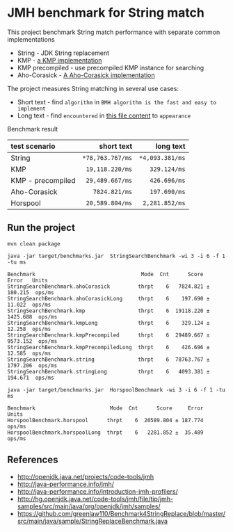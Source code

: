 # JMH benchmark for String match

This project benchmark String match performance with separate common implementations

* String - JDK String replacement
* KMP - [a KMP implementation](https://gist.github.com/shoenig/1430733/250b4184dc4a2dd31aa136e2fbdded5f90489a64)
* KMP precompiled - use precompiled KMP instance for searching 
* Aho-Corasick - [A Aho-Corasick implementation](https://github.com/robert-bor/aho-corasick)

The project measures String matching in several use cases:

* Short text - find `algorithm` in `BMH algorithm is the fast and easy to implement`
* Long text - find `encountered` in [this file content](https://github.com/greenlaw110/Benchmark4StringReplace/blob/master/src/main/resources/long_str.txt) to `appearance`

Benchmark result

| test scenario | short text | long text |
| :---         |  ---: | ---: |
| String | `*78,763.767/ms` | `*4,093.381/ms` | 
| KMP | `19,118.220/ms` | `329.124/ms` | 
| KMP - precompiled | `29,489.667/ms` | `426.696/ms` |
| Aho-Corasick | `7824.821/ms` | `197.690/ms` |
| Horspool | `20,589.804/ms` | `2,281.852/ms` |

## Run the project

```
mvn clean package
```

```
java -jar target/benchmarks.jar  StringSearchBenchmark -wi 3 -i 6 -f 1 -tu ms
```

```
Benchmark                                  Mode  Cnt      Score      Error   Units
StringSearchBenchmark.ahoCorasick         thrpt    6   7824.821 ±  180.215  ops/ms
StringSearchBenchmark.ahoCorasickLong     thrpt    6    197.690 ±   11.022  ops/ms
StringSearchBenchmark.kmp                 thrpt    6  19118.220 ± 1425.688  ops/ms
StringSearchBenchmark.kmpLong             thrpt    6    329.124 ±   12.258  ops/ms
StringSearchBenchmark.kmpPrecompiled      thrpt    6  29489.667 ± 9573.152  ops/ms
StringSearchBenchmark.kmpPrecompiledLong  thrpt    6    426.696 ±   12.585  ops/ms
StringSearchBenchmark.string              thrpt    6  78763.767 ± 1797.206  ops/ms
StringSearchBenchmark.stringLong          thrpt    6   4093.381 ±  194.671  ops/ms
```

```
java -jar target/benchmarks.jar  HorspoolBenchmark -wi 3 -i 6 -f 1 -tu ms
```

```
Benchmark                        Mode  Cnt      Score     Error   Units
HorspoolBenchmark.horspool      thrpt    6  20589.804 ± 187.774  ops/ms
HorspoolBenchmark.horspoolLong  thrpt    6   2281.852 ±  35.489  ops/ms
```

## References

* http://openjdk.java.net/projects/code-tools/jmh
* http://java-performance.info/jmh/
* http://java-performance.info/introduction-jmh-profilers/
* http://hg.openjdk.java.net/code-tools/jmh/file/tip/jmh-samples/src/main/java/org/openjdk/jmh/samples/
* https://github.com/greenlaw110/Benchmark4StringReplace/blob/master/src/main/java/sample/StringReplaceBenchmark.java